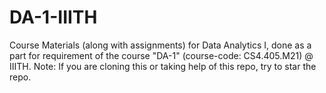 # DA-1-IIITH
Course Materials (along with assignments) for Data Analytics I, done as a part for requirement of the course "DA-1" (course-code: CS4.405.M21) @ IIITH.  Note: If you are cloning this or taking help of this repo, try to star the repo.

